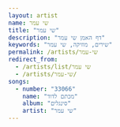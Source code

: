 ```yaml
---
layout: artist
name: שי עמר
title: "שי עמר"
description: "דף האמן שי עמר"
keywords: "שירים, מוזיקה, שי עמר"
permalink: /artists/שי-עמר
redirect_from:
  - /artists/list/שי עמר
  - /artists/שי-עמר/
songs:
  - number: "33066"
    name: "מכתם לדוד"
    album: "סינגלים"
    artist: "שי עמר"
---
```

